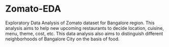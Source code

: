 # Zomato-EDA
Exploratory Data Analysis of Zomato dataset for Bangalore region. This analysis aims to help new upcoming restaurants to decide location, cuisine, menu, theme, cost, etc. This data analysis also aims to distinguish different neighborhoods of Bangalore City on the basis of food.
